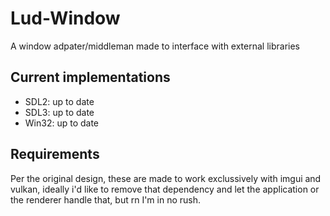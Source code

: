 # Lud-Window
A window adpater/middleman made to interface with external libraries

## Current implementations
 - SDL2: up to date
 - SDL3: up to date
 - Win32: up to date

## Requirements
Per the original design, these are made to work exclussively with imgui and vulkan, ideally i'd like to remove that
dependency and let the application or the renderer handle that, but rn I'm in no rush.
